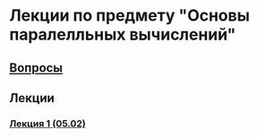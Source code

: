 # Лекции по предмету "Основы паралелльных вычислений"

## [Вопросы](Questions.md)

## Лекции

### [Лекция 1 (05.02)](Lecture_1.md)
